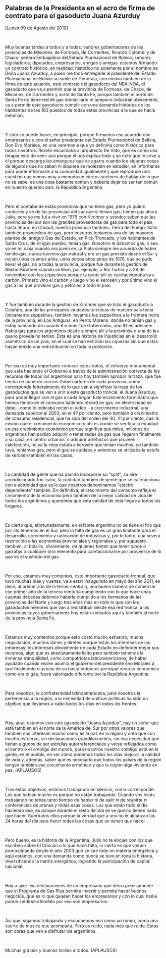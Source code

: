 Palabras de la Presidenta en el acro de firma de contrato para el gasoducto Juana Azurduy
-----------------------------------------------------------------------------------------

[Lunes 09 de Agosto del 2010]

 

Muy buenas tardes a todos y a todas; señores gobernadores de las
provincias de Misiones, de Formosa, de Corrientes, Ricardo Colombí y de
Chaco; señora Embajadora del Estado Plurinacional de Bolivia; señores
legisladores, diputados, empresarios, amigos y amigas: estamos firmando
un contrato histórico, en realidad; histórico no solamente por el nombre
de Doña Juana Azurduy, a quien me tocó entregarle al presidente del
Estado Plurinacional de Bolivia su sable de Generala, con motivo también
de la firma de este acuerdo, este contrato del gasoducto del NEA-NOA, el
gasoducto que va a permitir que la provincia de Formosa, de Chaco, de
Misiones, de Corrientes y norte de Santa Fe, porque también el norte de
Santa Fe no tiene red de gas domiciliario ni tampoco industrial
obviamente, va a permitir este gasoducto cumplir con una demanda
histórica de los habitantes de los 163 pueblos de todas estas provincias
a la que se hacía mención.

 

Y esto se puede hacer, en principio, porque firmamos ese acuerdo con
empresarios y con el señor presidente del Estado Plurinacional de
Bolivia, Don Evo Morales, en una ceremonia que yo definiría como
histórica para todos nosotros. Recién escuchaba al arquitecto De Vido,
que es como una terapia esto de venir acá porque él nos explica todo y
yo noto que le sirve a él porque descarga las amarguras que se agarra
cuando lee algunas cosas de algunos que no saben ni siquiera se molestan
en estudiar, en informarse para poder informarle a la comunidad
igualmente y que reproduce una cuestión que vemos muy a menudo en
ciertos sectores de hablar de lo que no se sabe, es una cosa bastante
común y debería dejar de ser tan común en nuestro querido país, la
República Argentina.

 

Pero él contaba de estás provincias que no tiene gas, pero yo quiero
contarles y sé de las provincias del sur que si tenían gas, tienen gas
ahora Julio, pero yo me fui a vivir en 1976 con Kirchner y ustedes saben
que las provincias del sur son las grandes proveedoras de gas para todo
el país, hasta ahora; en Chubut, nuestra provincia también; Tierra del
Fuego; Salta también proveedora de gas, pero nosotros teníamos una de
las mayores plantas del antiguo Gas del Estado, en Pico Truncado, y los
habitantes de Santa Cruz, de ningún pueblo, tenían gas. Nosotros le
dábamos gas, o sea yo en mi casa cuando era joven en La Plata siempre me
acuerdo de haber tenido gas, nunca tuvimos gas natural y era un gas
provisto desde el Sur y recién unos cuantos años, unos pocos años antes
de 1976, que se pudo llevar el gas, no a todas la provincia, porque fue
durante la gestión de Néstor Kirchner cuando se llevó, por ejemplo, a
Río Turbio y a 28 de noviembre con los zeppelines porque la gente allí
se calefaccionaba va a carbón. Primero vino el carbón y luego vino el
kerosén y por último vino el gas a los que proveían gas y petróleo a
todo el país.

 

Y fue también durante la gestión de Kirchner que se hizo el gasoducto a
Calafate, una de las principales ciudades turísticas de nuestro país
tenía únicamente zeppelines, también llevamos los zeppelines a la
frontera norte de la provincia, en Los Antiguos; en Perito Moreno, donde
no tenían gas y estoy hablando de cuando Kirchner fue Gobernador, año 91
en adelante. Había gas para los argentinos desde siempre allí y la
provincia o una de las que lo proveía no tenían. Esta es una historia de
injusticias en el desarrollo asimétrico de un país, en el cual se han
extraído las riquezas sin que estás hayan tenido una redistribución en
toda la población.

 

Por eso es muy importante conocer estos datos, el esfuerzo monumental
que está haciendo el Gobierno a través de la administración correcta de
los recursos de todos los argentinos para hoy también aprobar la traza,
que fue hecha de acuerdo con los Gobernadores de cada provincia, como
corresponde federalmente de lo que van a significar la traza de los
gasoductos que se van a unir a este gasoducto troncal: el Juana Azurduy,
para poder llegar con el gas a cada hogar. Este incremento formidable
que hemos tenido en el consumo batiendo récord en gas, en electricidad
se debe - como lo indicaba recién el video - a crecimiento industrial,
una demanda superior al 2003, en el 47 por ciento, pero también a
crecimiento de consumo residencial, que ha sido del orden del 40, 41 por
ciento, casi lo mismo que el crecimiento económico y ahí es donde se
verifica la equidad en ese crecimiento económico porque significa que
miles, millones de argentinos han podido adquirir o tener redes de gas
que llegaron finalmente a su casa, en centro urbanos, o adquirir
artefactos que proveen calefacción, no ya la vieja estufa a kerosén que
tenían muchos; yo también tuve, teníamos gas, pero el gas se cuidaba y
entonces se utilizaba la estufa de kerosén tambièn en las casas.

 

La cantidad de gente que ha podido incorporar su "split", su aire
acondicionado frío-calor, la cantidad también de gente que se
calefacciona con electricidad que es lo que nosotros denominamos
"electro dependiente" también. En definitiva, el crecimiento del consumo
refleja el crecimiento de la economía pero también de la mejor calidad
de vida de todos los argentinos y queremos que esta calidad de vida
llegue a todos los hogares.

 

Es cierto que, afortunadamente, en el Norte argentino no se tiene el
frío que por ahí tenemos en el Sur, pero la falta de gas es un gran
limitante para el desarrollo, crecimiento y radicación de industrias y,
por lo tanto, una severa restricción a las economías provinciales y
regionales y, por supuesto también, al bolsillo, obviamente, de quienes
tienen que tener tubos o garrafas o cualquier otro elemento para
calefaccionarse por proveerse de lo que es el sustituto del gas.

 

Por eso, estamos muy contentos, este importante gasoducto troncal, que
tuvo muchas idas y vueltas, va a estar inaugurado en mayo del año 2011,
es decir, al primer año de la tercer centuria, una buena manera de
comenzar ese primer año de la tercera centuria cumpliendo con lo que
hace unas cuantas décadas debimos haberle cumplido a los hermanos de las
provincias del Norte y luego tres años más en todo lo que son los
gasoductos menores que van a redistribuir desde esa red troncal a las
provincias cuyos gobernadores hoy están sentados aquí y también al norte
de la provincia Santa Fe.

 

Estamos muy contentos porque esto costó mucho esfuerzo, mucha
negociación, muchos dimes y diretes porque están los intereses de las
empresas, los intereses obviamente de cada Estado en defender mejor sus
recursos, algo que es absolutamente lícito pero también tenemos la
inmensa tranquilidad, como compatriotas latinoamericanos, de haber
ayudado cuando recién asumió el gobierno del presidente Evo Morales a
que finalmente el precio de su hasta entonces principal recurso
económico como era el gas, fuera valorizado diferente por la República
Argentina.

 

Para nosotros, la confraternidad latinoamericana, para nosotros la
pertenencia a la región, a la necesidad de unificar políticas ha sido un
objetivo que llevamos a cabo todos los días en todos los frentes.

 

Hoy, aquí, estamos con este gasoducto "Juana Azurduy", hay un señor que
está también en el norte de la América del Sur por otros valores que
también nos interesan mucho como es la paz en la región y creo que con
mucho esfuerzo, sin declaraciones grandilocuentes, sin esa necesidad que
tienen algunos de ser estrellas autorreferenciales y verse reflejados
como el centro o el ombligo del mundo, para nosotros nuestro ombligo
está en la gente, en el pueblo, en ver cómo podemos todos los días
mejorar la calidad de vida y, además, saber que es necesario que todos
los países de la región tengan también ese crecimiento armónico y que la
región siga viviendo en paz. (APLAUSOS)

 

Tras estos objetivos, estamos trabajando en silencio, como corresponde.
Los que hablan mucho es porque no están trabajando. Cuando vos estás
trabajando no tenés tanto tiempo de hablar ni de salir ni de reunirte ni
conferencias de prensa y todas esas cosas. Los que están todo el día
haciendo eso, es porque durante el resto del día se ve que no tienen
nada que hacer. Suertudos ellos porque la verdad que a uno no le
alcanzan las 24 horas del día para hacer todas las cosas que se tienen
que hacer.

 

Pero bueno, es la historia de la Argentina, Julio no te enojes con los
que escriben sobre El Chocón o lo que hace falta, lo cierto es que
vienen pronosticando desde el año 2003 que se cae todo en materia
energética y aquí estamos, con una demanda como nunca se tuvo en toda la
historia, diversificando la matriz energética, logrando la participación
de capital nacional.

 

Hoy o ayer leía declaraciones de un empresario que decía precisamente
que el Programa de Gas Plus permite invertir y permite hacer buenos
negocios, que es lo que quieren hacer los empresarios y con lo cual
nadie puede sentirse ofendido por eso son empresarios.

 

Así que, sigamos trabajando y escuchemos eso como un rumor, como una
suerte de música que acompaña. Pero es ruido, nada más que ruido. Estas
son obras que van a disfrutar los argentinos.

 

Muchas gracias y buenas tardes a todos. (APLAUSOS)    

            
